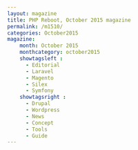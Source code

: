 ```yaml
---
layout: magazine
title: PHP Reboot, October 2015 magazine
permalink: /m1510/
categories: October2015
magazine:
    month: October 2015
    monthcategory: october2015
    showtagsleft :
      - Editorial
      - Laravel
      - Magento
      - Silex
      - Symfony
    showtagsright :
      - Drupal
      - Wordpress
      - News
      - Concept
      - Tools
      - Guide
---
```

